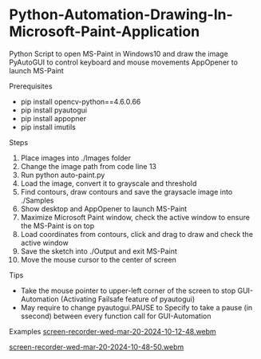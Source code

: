 # Python-Automation-Drawing-In-Microsoft-Paint-Application
Python Script to open MS-Paint in Windows10 and draw the image
PyAutoGUI to control keyboard and mouse movements
AppOpener to launch MS-Paint


Prerequisites
- pip install opencv-python==4.6.0.66
- pip install pyautogui
- pip install appopner
- pip install imutils


Steps
1. Place images into ./Images folder
2. Change the image path from code line 13 
3. Run python auto-paint.py
4. Load the image, convert it to grayscale and threshold
5. Find contours, draw contours and save the graysacle image into ./Samples
6. Show desktop and AppOpener to launch MS-Paint
7. Maximize Microsoft Paint window, check the active window to ensure the MS-Paint is on top
8. Load coordinates from contours, click and drag to draw and check the active window
9. Save the sketch into ./Output and exit MS-Paint
10. Move the mouse cursor to the center of screen


Tips
- Take the mouse pointer to upper-left corner of the screen to stop GUI-Automation (Activating Failsafe feature of pyautogui)
- May require to change pyautogui.PAUSE to Specify to take a pause (in ssecond) between every function call for GUI-Automation


Examples
[screen-recorder-wed-mar-20-2024-10-12-48.webm](https://github.com/yongyewhon/Python-Automation-Drawing-In-Microsoft-Paint-Application/assets/151745867/dc200fdb-5190-45c7-beaf-4b9c4bb78182)

[screen-recorder-wed-mar-20-2024-10-48-50.webm](https://github.com/yongyewhon/Python-Automation-Drawing-In-Microsoft-Paint-Application/assets/151745867/b15feeee-9f50-416e-92f8-c8efdf59a185)
